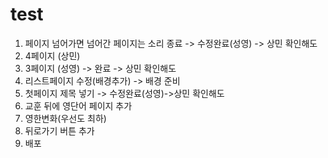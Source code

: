 # test
1. 페이지 넘어가면 넘어간 페이지는 소리 종료 -> 수정완료(성영) -> 상민 확인해도
2. 4페이지 (상민)
3. 3페이지 (성영) -> 완료 -> 상민 확인해도
4. 리스트페이지 수정(배경추가) -> 배경 준비
5. 첫페이지 제목 넣기 -> 수정완료(성영)->상민 확인해도
6. 교훈 뒤에 영단어 페이지 추가
7. 영한변화(우선도 최하)
8. 뒤로가기 버튼 추가
9. 배포
